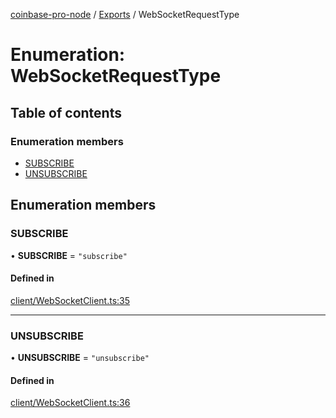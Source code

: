 [coinbase-pro-node](../README.md) / [Exports](../modules.md) / WebSocketRequestType

# Enumeration: WebSocketRequestType

## Table of contents

### Enumeration members

- [SUBSCRIBE](WebSocketRequestType.md#subscribe)
- [UNSUBSCRIBE](WebSocketRequestType.md#unsubscribe)

## Enumeration members

### SUBSCRIBE

• **SUBSCRIBE** = `"subscribe"`

#### Defined in

[client/WebSocketClient.ts:35](https://github.com/bennycode/coinbase-pro-node/blob/9734468/src/client/WebSocketClient.ts#L35)

___

### UNSUBSCRIBE

• **UNSUBSCRIBE** = `"unsubscribe"`

#### Defined in

[client/WebSocketClient.ts:36](https://github.com/bennycode/coinbase-pro-node/blob/9734468/src/client/WebSocketClient.ts#L36)
